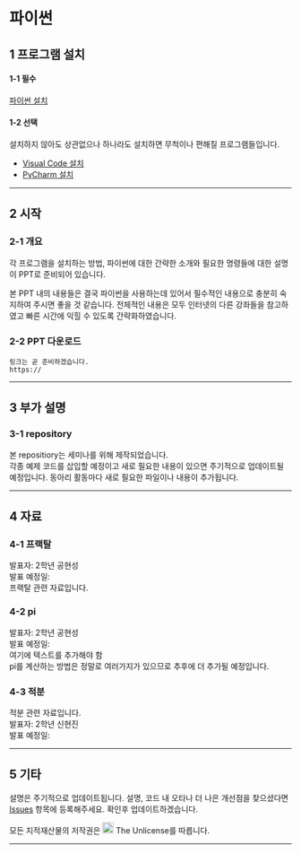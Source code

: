 # 파이썬

## 1 프로그램 설치
#### 1-1 필수
[파이썬 설치](https://www.python.org/)

#### 1-2 선택
설치하지 않아도 상관없으나 하나라도 설치하면 무척이나 편해질 프로그램들입니다.

* [Visual Code 설치](https://code.visualstudio.com/download) 
* [PyCharm 설치](https://www.jetbrains.com/ko-kr/pycharm/download/#section=windows)

---

## 2 시작
### 2-1 개요
각 프로그램을 설치하는 방법, 파이썬에 대한 간략한 소개와 필요한 명령들에 대한 설명이 PPT로 준비되어 있습니다.

본 PPT 내의 내용들은 결국 파이썬을 사용하는데 있어서 필수적인 내용으로 충분히 숙지하여 주시면 좋을 것 같습니다.
전체적인 내용은 모두 인터넷의 다른 강좌들을 참고하였고 빠른 시간에 익힐 수 있도록 간략화하였습니다.


### 2-2 PPT 다운로드
    링크는 곧 준비하겠습니다.
    https://


---

## 3 부가 설명
### 3-1 repository
본 repositiory는 세미나를 위해 제작되었습니다.  
각종 예제 코드를 삽입할 예정이고 새로 필요한 내용이 있으면 주기적으로 업데이트될 예정입니다. 동아리 활동마다 새로 필요한 파일이나 내용이 추가됩니다.

---

## 4 자료
### 4-1 프랙탈
발표자: 2학년 공현성  
발표 예정일:   
프랙탈 관련 자료입니다.  

### 4-2 pi
발표자: 2학년 공현성  
발표 예정일:   
여기에 텍스트를 추가해야 함  
pi를 계산하는 방법은 정말로 여러가지가 있으므로 추후에 더 추가될 예정입니다.  

### 4-3 적분
적분 관련 자료입니다.  
발표자: 2학년 신현진  
발표 예정일:   


---

## 5 기타
설명은 주기적으로 업데이트됩니다.
설명, 코드 내 오타나 더 나은 개선점을 찾으셨다면 [Issues](https://github.com/laonzena-gbs/seminar/issues) 항목에 등록해주세요. 확인후 업데이트하겠습니다.

모든 지적재산물의 저작권은 <img src="https://upload.wikimedia.org/wikipedia/commons/thumb/e/eb/PD-icon-black.svg/196px-PD-icon-black.svg.png" alt="c" width="20" height="20"/> The Unlicense를 따릅니다.

---
